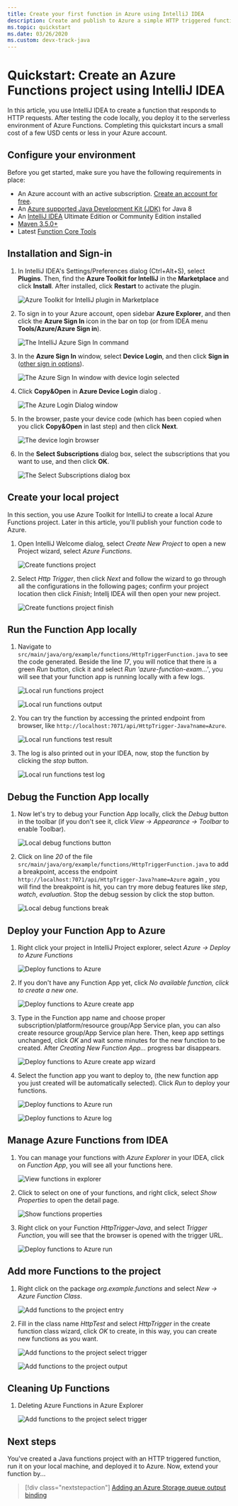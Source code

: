 ```yaml
---
title: Create your first function in Azure using IntelliJ IDEA
description: Create and publish to Azure a simple HTTP triggered function by using Azure toolkit for IntelliJ. 
ms.topic: quickstart
ms.date: 03/26/2020
ms.custom: devx-track-java
---
```


# Quickstart: Create an Azure Functions project using IntelliJ IDEA

In this article, you use IntelliJ IDEA to create a function that responds to HTTP requests. After testing the code locally, you deploy it to the serverless environment of Azure Functions. Completing this quickstart incurs a small cost of a few USD cents or less in your Azure account.

## Configure your environment

Before you get started, make sure you have the following requirements in place:

+ An Azure account with an active subscription. [Create an account for free](https://azure.microsoft.com/free/?ref=microsoft.com&utm_source=microsoft.com&utm_medium=docs&utm_campaign=visualstudio).
+ An [Azure supported Java Development Kit (JDK)](../fundamentals/java-jdk-long-term-support.md) for Java 8
+ An [IntelliJ IDEA](https://www.jetbrains.com/idea/download/) Ultimate Edition or Community Edition installed
+ [Maven 3.5.0+](https://maven.apache.org/download.cgi)
+ Latest [Function Core Tools](https://github.com/Azure/azure-functions-core-tools)

## Installation and Sign-in

1. In IntelliJ IDEA's Settings/Preferences dialog (Ctrl+Alt+S), select **Plugins**. Then, find the **Azure Toolkit for IntelliJ** in the **Marketplace** and click **Install**. After installed, click **Restart** to activate the plugin. 

   ![Azure Toolkit for IntelliJ plugin in Marketplace][marketplace]

2. To sign in to your Azure account, open sidebar **Azure Explorer**, and then click the **Azure Sign In** icon in the bar on top (or from IDEA menu **Tools/Azure/Azure Sign in**).

   ![The IntelliJ Azure Sign In command][I01]

3. In the **Azure Sign In** window, select **Device Login**, and then click **Sign in** ([other sign in options](sign-in-instructions.md)).

   ![The Azure Sign In window with device login selected][I02]

4. Click **Copy&Open** in **Azure Device Login** dialog .

   ![The Azure Login Dialog window][I03]

5. In the browser, paste your device code (which has been copied when you click **Copy&Open** in last step) and then click **Next**.

   ![The device login browser][I04]

6. In the **Select Subscriptions** dialog box, select the subscriptions that you want to use, and then click **OK**.

   ![The Select Subscriptions dialog box][I05]

## Create your local project

In this section, you use Azure Toolkit for IntelliJ to create a local Azure Functions project. Later in this article, you'll publish your function code to Azure. 

1. Open IntelliJ Welcome dialog, select *Create New Project* to open a new Project wizard, select *Azure Functions*.

    ![Create functions project](media/quickstart-functions/create-functions-project.png)

1. Select *Http Trigger*, then click *Next* and follow the wizard to go through all the configurations in the following pages; confirm your project location then click *Finish*; Intellj IDEA will then open your new project.

    ![Create functions project finish](media/quickstart-functions/create-functions-project-finish.png)

## Run the Function App locally

1. Navigate to `src/main/java/org/example/functions/HttpTriggerFunction.java` to see the code generated. Beside the line *17*, you will notice that there is a green *Run* button, click it and select *Run 'azure-function-exam...'*, you will see that your function app is running locally with a few logs.

    ![Local run functions project](media/quickstart-functions/local-run-functions-project.png)

    ![Local run functions output](media/quickstart-functions/local-run-functions-output.png)

1. You can try the function by accessing the printed endpoint from browser, like `http://localhost:7071/api/HttpTrigger-Java?name=Azure`.

    ![Local run functions test result](media/quickstart-functions/local-run-functions-test.png)

1. The log is also printed out in your IDEA, now, stop the function by clicking the *stop* button.

    ![Local run functions test log](media/quickstart-functions/local-run-functions-log.png)

## Debug the Function App locally

1. Now let's try to debug your Function App locally, click the *Debug* button in the toolbar (if you don't see it, click *View -> Appearance -> Toolbar* to enable Toolbar).

    ![Local debug functions button](media/quickstart-functions/local-debug-functions-button.png)

1. Click on line *20* of the file `src/main/java/org/example/functions/HttpTriggerFunction.java` to add a breakpoint, access the endpoint `http://localhost:7071/api/HttpTrigger-Java?name=Azure` again , you will find the breakpoint is hit, you can try more debug features like *step*, *watch*, *evaluation*. Stop the debug session by click the stop button.

    ![Local debug functions break](media/quickstart-functions/local-debug-functions-break.png)

## Deploy your Function App to Azure

1. Right click your project in IntelliJ Project explorer, select *Azure -> Deploy to Azure Functions*

    ![Deploy functions to Azure](media/quickstart-functions/deploy-functions-to-azure.png)

1. If you don't have any Function App yet, click *No available function, click to create a new one*.

    ![Deploy functions to Azure create app](media/quickstart-functions/deploy-functions-create-app.png)

1. Type in the Function app name and choose proper subscription/platform/resource group/App Service plan, you can also create resource group/App Service plan here. Then, keep app settings unchanged, click *OK* and wait some minutes for the new function to be created. After *Creating New Function App...* progress bar disappears.

    ![Deploy functions to Azure create app wizard](media/quickstart-functions/deploy-functions-create-app-wizard.png)

1. Select the function app you want to deploy to, (the new function app you just created will be automatically selected). Click *Run* to deploy your functions.

    ![Deploy functions to Azure run](media/quickstart-functions/deploy-functions-run.png)

    ![Deploy functions to Azure log](media/quickstart-functions/deploy-functions-log.png)

## Manage Azure Functions from IDEA

1. You can manage your functions with *Azure Explorer* in your IDEA, click on *Function App*, you will see all your functions here.

    ![View functions in explorer](media/quickstart-functions/explorer-view-functions.png)

1. Click to select on one of your functions, and right click, select *Show Properties* to open the detail page. 

    ![Show functions properties](media/quickstart-functions/explorer-functions-show-properties.png)

1. Right click on your Function *HttpTrigger-Java*, and select *Trigger Function*, you will see that the browser is opened with the trigger URL.

    ![Deploy functions to Azure run](media/quickstart-functions/explorer-trigger-functions.png)

## Add more Functions to the project

1. Right click on the package *org.example.functions* and select *New -> Azure Function Class*. 

    ![Add functions to the project entry](media/quickstart-functions/add-functions-entry.png)

1. Fill in the class name *HttpTest* and select *HttpTrigger* in the create function class wizard, click *OK* to create, in this way, you can create new functions as you want.

    ![Add functions to the project select trigger](media/quickstart-functions/add-functions-trigger.png)
    
    ![Add functions to the project output](media/quickstart-functions/add-functions-output.png)

## Cleaning Up Functions

1. Deleting Azure Functions in Azure Explorer
      
      ![Add functions to the project select trigger](media/quickstart-functions/delete-function.png)
      

## Next steps

You've created a Java functions project with an HTTP triggered function, run it on your local machine, and deployed it to Azure. Now, extend your function by...

> [!div class="nextstepaction"]
> [Adding an Azure Storage queue output binding](/azure/azure-functions/functions-add-output-binding-storage-queue-java)


[marketplace]:./media/create-hello-world-web-app/marketplace.png
[I01]: media/sign-in-instructions/I01.png
[I02]: media/sign-in-instructions/I02.png
[I03]: media/sign-in-instructions/I03.png
[I04]: media/sign-in-instructions/I04.png
[I05]: media/sign-in-instructions/I05.png